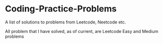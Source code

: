 # Coding-Practice-Problems
A list of solutions to problems from Leetcode, Neetcode etc.

All problem that I have solved, as of current, are Leetcode Easy and Medium problems

